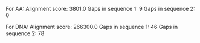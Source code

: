 For AA:
Alignment score: 3801.0
Gaps in sequence 1: 9
Gaps in sequence 2: 0

For DNA:
Alignment score: 266300.0
Gaps in sequence 1: 46
Gaps in sequence 2: 78

